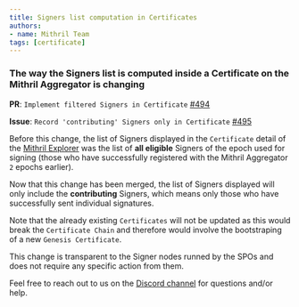 ```yaml
---
title: Signers list computation in Certificates
authors:
- name: Mithril Team
tags: [certificate]
---
```


### The way the Signers list is computed inside a Certificate on the Mithril Aggregator is changing

**PR**: `Implement filtered Signers in Certificate` [#494](https://github.com/input-output-hk/mithril/pull/494)

**Issue**: `Record 'contributing' Signers only in Certificate` [#495](https://github.com/input-output-hk/mithril/issues/495)

Before this change, the list of Signers displayed in the `Certificate` detail of the [Mithril Explorer](https://mithril.network/explorer/) was the list of **all eligible** Signers of the epoch used for signing (those who have successfully registered with the Mithril Aggregator `2` epochs earlier).

Now that this change has been merged, the list of Signers displayed will only include the **contributing** Signers, which means only those who have successfully sent individual signatures.

Note that the already existing `Certificates` will not be updated as this would break the `Certificate Chain` and therefore would involve the bootstraping of a new `Genesis Certificate`.

This change is transparent to the Signer nodes runned by the SPOs and does not require any specific action from them.

Feel free to reach out to us on the [Discord channel](https://discord.gg/5kaErDKDRq) for questions and/or help.

